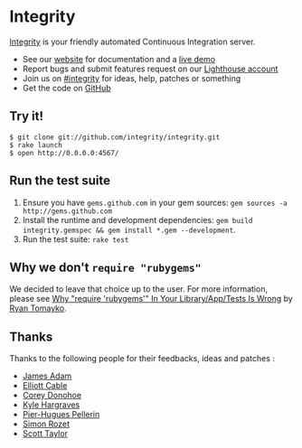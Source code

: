 Integrity
=========

[Integrity][website] is your friendly automated Continuous Integration server.

* See our [website][] for documentation and a [live demo][demo]
* Report bugs and submit features request on our [Lighthouse account][lighthouse]
* Join us on [#integrity][irc-channel] for ideas, help, patches or something
* Get the code on [GitHub][repo]

Try it!
-------

    $ git clone git://github.com/integrity/integrity.git
    $ rake launch
    $ open http://0.0.0.0:4567/

Run the test suite
------------------

1. Ensure you have `gems.github.com` in your gem sources:
   `gem sources -a http://gems.github.com`
2. Install the runtime and development dependencies:
   `gem build integrity.gemspec && gem install *.gem --development`.
3. Run the test suite: `rake test`

Why we don't `require "rubygems"`
---------------------------------

We decided to leave that choice up to the user. For more information, please
see [Why "require 'rubygems'" In Your Library/App/Tests Is Wrong][rubygems]
by [Ryan Tomayko][rtomayko].

Thanks
------

Thanks to the following people for their feedbacks, ideas and patches :

* [James Adam][james]
* [Elliott Cable][ec]
* [Corey Donohoe][atmos]
* [Kyle Hargraves][kyle]
* [Pier-Hugues Pellerin][ph]
* [Simon Rozet][sr]
* [Scott Taylor][scott]

[website]: http://integrityapp.com
[demo]: http://builder.integrityapp.com
[repo]: http://github.com/integrity/integrity
[lighthouse]: http://integrity.lighthouseapp.com/projects/14308-integrity
[irc-channel]: irc://irc.freenode.net/integrity
[rubygems]: http://gist.github.com/54177
[rtomayko]: http://tomayko.com/about


[foca]: http://nicolassanguinetti.info/
[entp]: http://entp.com

[james]: http://github.com/lazyatom
[ec]: http://github.com/elliotcabble
[atmos]: http://github.com/atmos
[kyle]: http://github.com/pd
[ph]: http://github.com/ph
[sr]: http://purl.org/net/sr/
[scott]: http://github.com/smtlaissezfaire

